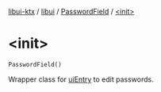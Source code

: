 [libui-ktx](../../index.md) / [libui](../index.md) / [PasswordField](index.md) / [&lt;init&gt;](./-init-.md)

# &lt;init&gt;

`PasswordField()`

Wrapper class for [uiEntry](#) to edit passwords.


